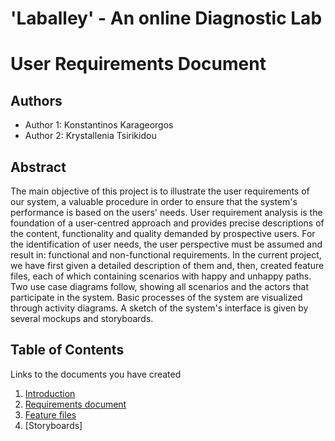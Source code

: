 # 'Laballey' - An online Diagnostic Lab
# User Requirements Document

## Authors

- Author 1: Konstantinos Karageorgos
- Author 2: Krystallenia Tsirikidou

## Abstract

The main objective of this project is to illustrate the user requirements of our system, a valuable procedure in order to ensure that the system's performance is based on the users' needs. User requirement analysis is the foundation of a user-centred approach and provides precise descriptions of the content, functionality and quality demanded by prospective users. For the identification of user needs, the user perspective must be assumed and result in: functional and non-functional requirements. In the current project, we have first given a detailed description of them and, then, created feature files, each of which containing scenarios with happy and unhappy paths. Two use case diagrams follow, showing all scenarios and the actors that participate in the system. Basic processes of the system are visualized through activity diagrams. A sketch of the system's interface is given by several mockups and storyboards.

## Table of Contents

Links to the documents you have created

  1. [Introduction](https://github.com/konkarage/soft-eng/blob/master/documentation/Intro.md)
  2. [Requirements document](https://github.com/konkarage/soft-eng/blob/master/documentation/requirements.md)
  3. [Feature files](https://github.com/konkarage/soft-eng/tree/master/requirements)
  3. [Storyboards]
